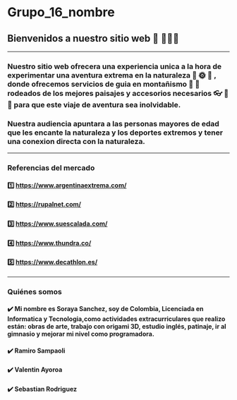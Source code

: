 # Grupo_16_nombre
## Bienvenidos a nuestro sitio web 👋 👩🏾‍💻 
***
### Nuestro sitio web ofrecera una experiencia unica a la hora de experimentar una aventura extrema en la naturaleza :deciduous_tree: :sun_with_face: :blossom: , donde ofrecemos servicios de guia en montañismo :sunrise_over_mountains: :rainbow: rodeados de los mejores paisajes y accesorios necesarios :eyeglasses: :movie_camera: :flashlight: para que este viaje de aventura sea inolvidable. 

### Nuestra audiencia apuntara a las personas mayores de edad que les encante la naturaleza y los deportes extremos y tener una conexion directa con la naturaleza. 
***
### Referencias del mercado 

#### :one: https://www.argentinaextrema.com/
#### :two: https://rupalnet.com/
#### :three: https://www.suescalada.com/
#### :four: https://www.thundra.co/
#### :five: https://www.decathlon.es/
***
### Quiénes somos

#### ✔️ Mi nombre es Soraya Sanchez, soy de Colombia, Licenciada en Informatica y Tecnologia,como actividades extracurriculares que realizo están: obras de arte, trabajo con origami 3D, estudio inglés, patinaje, ir al gimnasio y mejorar mi nivel como programadora.
#### ✔️ Ramiro Sampaoli
#### ✔️ Valentin Ayoroa
#### ✔️ Sebastian Rodriguez 
